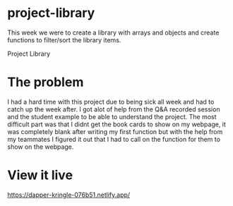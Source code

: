# project-library
This week we were to create a library with arrays and objects and create functions to filter/sort the library items.


Project Library

# The problem
I had a hard time with this project due to being sick all week and had to catch up the week after. I got alot of help from the Q&A recorded session and the student example to be able to understand the project. The most difficult part was that I didnt get the book cards to show on my webpage, it was completely blank after writing my first function but with the help from my teammates I figured it out that I had to call on the function for them to show on the webpage. 



# View it live
https://dapper-kringle-076b51.netlify.app/
